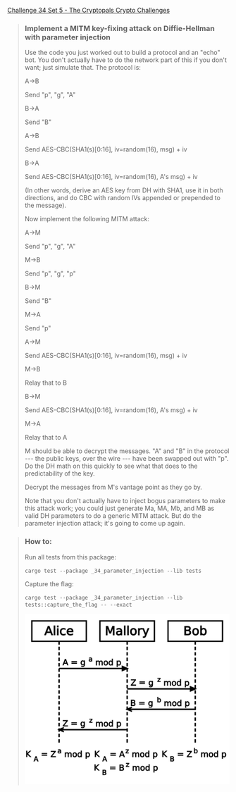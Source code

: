 [Challenge 34 Set 5 - The Cryptopals Crypto Challenges](https://cryptopals.com/sets/5/challenges/34)

> ### Implement a MITM key-fixing attack on Diffie-Hellman with parameter injection
>
> Use the code you just worked out to build a protocol and an "echo" bot. You don't actually have to do the network part of this if you don't want; just simulate that. The protocol is:
>
> A->B
>
> Send "p", "g", "A"
>
> B->A
>
> Send "B"
>
> A->B
>
> Send AES-CBC(SHA1(s)\[0:16\], iv=random(16), msg) + iv
>
> B->A
>
> Send AES-CBC(SHA1(s)\[0:16\], iv=random(16), A's msg) + iv
>
> (In other words, derive an AES key from DH with SHA1, use it in both directions, and do CBC with random IVs appended or prepended to the message).
>
> Now implement the following MITM attack:
>
> A->M
>
> Send "p", "g", "A"
>
> M->B
>
> Send "p", "g", "p"
>
> B->M
>
> Send "B"
>
> M->A
>
> Send "p"
>
> A->M
>
> Send AES-CBC(SHA1(s)\[0:16\], iv=random(16), msg) + iv
>
> M->B
>
> Relay that to B
>
> B->M
>
> Send AES-CBC(SHA1(s)\[0:16\], iv=random(16), A's msg) + iv
>
> M->A
>
> Relay that to A
>
> M should be able to decrypt the messages. "A" and "B" in the protocol --- the public keys, over the wire --- have been swapped out with "p". Do the DH math on this quickly to see what that does to the predictability of the key.
>
> Decrypt the messages from M's vantage point as they go by.
>
> Note that you don't actually have to inject bogus parameters to make this attack work; you could just generate Ma, MA, Mb, and MB as valid DH parameters to do a generic MITM attack. But do the parameter injection attack; it's going to come up again.

> ### How to:
> Run all tests from this package:
>
>     cargo test --package _34_parameter_injection --lib tests
>
> Capture the flag:
>
>     cargo test --package _34_parameter_injection --lib tests::capture_the_flag -- --exact
> 
> ![img.png](img.png)
